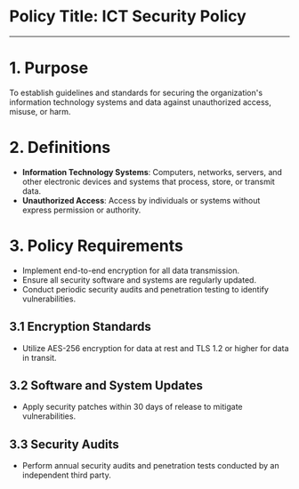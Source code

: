 
# Policy Title: ICT Security Policy

---

# 1. Purpose

To establish guidelines and standards for securing the organization's information technology systems and data against unauthorized access, misuse, or harm.

# 2. Definitions

- **Information Technology Systems**: Computers, networks, servers, and other electronic devices and systems that process, store, or transmit data.
- **Unauthorized Access**: Access by individuals or systems without express permission or authority.

# 3. Policy Requirements

- Implement end-to-end encryption for all data transmission.
- Ensure all security software and systems are regularly updated.
- Conduct periodic security audits and penetration testing to identify vulnerabilities.

## 3.1 Encryption Standards

- Utilize AES-256 encryption for data at rest and TLS 1.2 or higher for data in transit.

## 3.2 Software and System Updates

- Apply security patches within 30 days of release to mitigate vulnerabilities.

## 3.3 Security Audits

- Perform annual security audits and penetration tests conducted by an independent third party.
